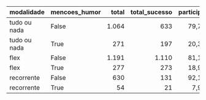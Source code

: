 | modalidade   | mencoes_humor   |   total |   total_sucesso |   particip |   taxa_sucesso |   valor_sucesso |   media_sucesso |   std_sucesso |   min_sucesso |   max_sucesso |
|:-------------|:----------------|--------:|----------------:|-----------:|---------------:|----------------:|----------------:|--------------:|--------------:|--------------:|
| tudo ou nada | False           |    1.064 |             633 |       79,7 |           59,5 |     17.565.621,62 |        27.749,80 |      37.329,02 |         41,82 |     537.544,55 |
| tudo ou nada | True            |     271 |             197 |       20,3 |           72,7 |      6.497.658,21 |        32.983,04 |      63.531,59 |         54,54 |     679.297,66 |
| flex         | False           |    1.191 |            1.110 |       81,1 |           93,2 |     12.813.838,47 |        11.544,00 |      23.215,13 |         10,77 |     475.290,95 |
| flex         | True            |     277 |             273 |       18,9 |           98,6 |      5.548.293,47 |        20.323,42 |      59.929,42 |         76,12 |     708.972,78 |
| recorrente   | False           |     630 |             131 |       92,1 |           20,8 |        30.146,28 |          230,12 |        475,50 |          1,09 |       3.475,05 |
| recorrente   | True            |      54 |              21 |        7,9 |           38,9 |        13.040,68 |          620,98 |       1.260,03 |         25,34 |       5.087,08 |